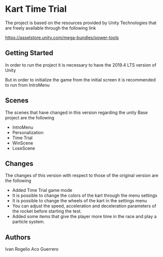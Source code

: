 # Kart Time Trial

The project is based on the resources provided by Unity Technologies that are freely available through the following link 

https://assetstore.unity.com/mega-bundles/power-tools

## Getting Started

In order to run the project it is necessary to have the 2019.4 LTS version of Unity

But in order to initialize the game from the initial screen it is recommended to run from IntroMenu

## Scenes 

The scenes that have changed in this version regarding the unity Base project are the following

* IntroMenu
* Personalization
* Time Trial
* WinScene
* LoseScene

## Changes

The changes of this version with respect to those of the original version are the following

* Added Time Trial game mode
* It is possible to change the colors of the kart through the menu settings
* It is possible to change the wheels of the kart in the settings menu
* You can adjust the speed, acceleration and deceleration parameters of the rocket before starting the test.
* Added some items that give the player more time in the race and play a particle system.

## Authors

Ivan Rogelio Aco Guerrero

